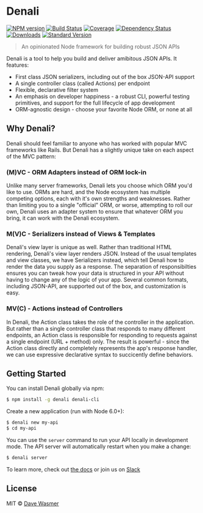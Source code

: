 # Denali

[![NPM version][npm-image]][npm-url]
[![Build Status][travis-image]][travis-url]
[![Coverage][coverage-image]][coverage-url]
[![Dependency Status][depstat-image]][depstat-url]
[![Downloads][download-image]][npm-url]
[![Standard Version][sv-image]][sv-url]

> An opinionated Node framework for building robust JSON APIs

Denali is a tool to help you build and deliver amibitous JSON APIs. It features:

 * First class JSON serializers, including out of the box JSON-API support
 * A single controller class (called Actions) per endpoint
 * Flexible, declarative filter system
 * An emphasis on developer happiness - a robust CLI, powerful testing primitives,
   and support for the full lifecycle of app development
 * ORM-agnostic design - choose your favorite Node ORM, or none at all

## Why Denali?

Denali should feel familiar to anyone who has worked with popular MVC frameworks
like Rails. But Denali has a slightly unique take on each aspect of the MVC
pattern:

### (M)VC - ORM Adapters instead of ORM lock-in

Unlike many server frameworks, Denali lets you choose which ORM you'd like to
use. ORMs are hard, and the Node ecosystem has multiple competing options, each
with it's own strengths and weaknesses. Rather than limiting you to a single
"official" ORM, or worse, attempting to roll our own, Denali uses an adapter
system to ensure that whatever ORM you bring, it can work with the Denali
ecosystem.

### M(V)C - Serializers instead of Views & Templates

Denali's view layer is unique as well. Rather than traditional HTML rendering,
Denali's view layer renders JSON. Instead of the usual templates and view
classes, we have Serializers instead, which tell Denali how to render the data
you supply as a response. The separation of responsibilties ensures you can
tweak how your data is structured in your API without having to change any of
the logic of your app. Several common formats, including JSON-API, are supported
out of the box, and customization is easy.

### MV(C) - Actions instead of Controllers

In Denali, the Action class takes the role of the controller in the application.
But rather than a single controller class that responds to many different
endpoints, an Action class is responsible for responding to requests against
a single endpoint (URL + method) only. The result is powerful - since the Action
class directly and completely represents the app's response handler, we can use
expressive declarative syntax to succicently define behaviors.

## Getting Started

You can install Denali globally via npm:

```sh
$ npm install -g denali denali-cli
```

Create a new application (run with Node 6.0+):

```sh
$ denali new my-api
$ cd my-api
```

You can use the `server` command to run your API locally in development mode.
The API server will automatically restart when you make a change:

```sh
$ denali server
```

To learn more, check out [the docs](http://denalijs.org/) or join us on [Slack](https://denali-slack.now.sh/)

## License

MIT © [Dave Wasmer](http://davewasmer.com)


[npm-url]: https://npmjs.org/package/denali
[npm-image]: https://img.shields.io/npm/v/denali.svg?style=flat-square

[travis-url]: https://travis-ci.org/denali-js/denali
[travis-image]: https://img.shields.io/travis/denali-js/denali/master.svg?style=flat-square

[coverage-url]: https://codeclimate.com/github/denali-js/denali
[coverage-image]: https://img.shields.io/codeclimate/coverage/github/denali-js/denali.svg?style=flat-square

[depstat-url]: https://david-dm.org/denali-js/denali
[depstat-image]: https://david-dm.org/denali-js/denali/status.svg?style=flat-square

[download-image]: https://img.shields.io/npm/dm/denali.svg?style=flat-square

[sv-url]: https://github.com/conventional-changelog/standard-version
[sv-image]: https://img.shields.io/badge/release-standard%20version-brightgreen.svg?style=flat-square

[greenkeeper-image]: https://badges.greenkeeper.io/denali-js/denali.svg
[greenkeeper-url]: https://greenkeeper.io
